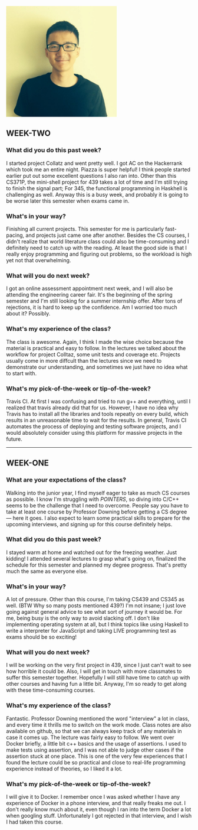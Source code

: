 <img src="headshot.jpg" height="300px" width="300px" />

## WEEK-TWO

### What did you do this past week?

I started project Collatz and went pretty well. I got AC on the Hackerrank which took me an entire night. Piazza is super helpful! I think people started earlier put out some excellent questions I also ran into. Other than this CS371P, the mini-shell project for 439 takes a lot of time and I'm still trying to finish the signal part; For 345, the functional programming in Haskhell is challenging as well. Anyway this is a busy week, and probably it is going to be worse later this semester when exams came in.  

### What's in your way?

Finishing all current projects. This semester for me is particularly fast-pacing, and projects just came one after another. Besides the CS courses, I didn't realize that world literature class could also be time-consuming and I definitely need to catch up with the reading. At least the good side is that I really enjoy programming and figuring out problems, so the workload is high yet not that overwhelming. 

### What will you do next week?

I got an online assessment appointment next week, and I will also be attending the engineering career fair. It's the beginning of the spring semester and I'm still looking for a summer internship offer. After tons of rejections, it is hard to keep up the confidence. Am I worried too much about it? Possibly.  

### What's my experience of the class?

The class is awesome. Again, I think I made the wise choice because the material is practical and easy to follow. In the lectures we talked about the workflow for project Colltaz, some unit tests and coverage etc. Projects usually come in more diffcult than the lectures since we need to demonstrate our understanding, and sometimes we just have no idea what to start with. 

### What's my pick-of-the-week or tip-of-the-week?

Travis CI. At first I was confusing and tried to run g++ and everything, until I realized that travis already did that for us. However, I have no idea why Travis has to install all the libraries and tools repeatly on every build, which results in an unreasonable time to wait for the results. In general, Travis CI automates the process of deploying and testing software projects, and I would absolutely consider using this platform for massive projects in the future.


--------------------------------------------------------------------------------------------------------------------------

## WEEK-ONE

### What are your expectations of the class? 

Walking into the junior year, I find myself eager to take as much CS courses as possible. I know I'm struggling with *POINTERS*, so diving into C/C++ seems to be the challenge that I need to overcome. People say you have to take at least one course by Professor Downing before getting a CS degree — here it goes. I also expect to learn some practical skills to prepare for the upcoming interviews, and signing up for this course definitely helps.

### What did you do this past week?

I stayed warm at home and watched out for the freezing weather. Just kidding! I attended several lectures to grasp what's going on, finalized the schedule for this semester and planned my degree progress. That's pretty much the same as everyone else.  

### What's in your way?

A lot of pressure. Other than this course, I'm taking CS439 and CS345 as well. (BTW Why so many posts mentioned 439?) I'm not insane; I just love going against general advice to see what sort of journey it would be. For me, being busy is the only way to avoid slacking off. I don't like implementing operating system at all, but I think topics like using Haskell to write a interpreter for JavaScript and taking LIVE programming test as exams should be so exciting!

### What will you do next week?

I will be working on the very first project in 439, since I just can't wait to see how horrible it could be. Also, I will get in touch with more classmates to suffer this semester together. Hopefully I will still have time to catch up with other courses and having fun a little bit. Anyway, I'm so ready to get along with these time-consuming courses.

### What's my experience of the class?

Fantastic. Professor Downing mentioned the word "interview" a lot in class, and every time it thrills me to switch on the work mode. Class notes are also available on github, so that we can always keep track of any materials in case it comes up. The lecture was fairly easy to follow. We went over Docker briefly, a little bit c++ basics and the usage of assertions. I used to make tests using assertion, and I was not able to judge other cases if the assertion stuck at one place. This is one of the very few experiences that I found the lecture could be so practical and close to real-life programming experience instead of theories, so I liked it a lot.  

### What's my pick-of-the-week or tip-of-the-week?

I will give it to Docker. I remember once I was asked whether I have any experience of Docker in a phone interview, and that really freaks me out. I don't really know much about it, even though I ran into the term Docker a lot when googling stuff. Unfortunately I got rejected in that interview, and I wish I had taken this course.

